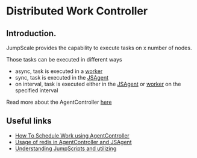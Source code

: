 Distributed Work Controller
===========================

Introduction.
-------------

JumpScale provides the capability to execute tasks on x number of nodes.

Those tasks can be executed in different ways

-   async, task is executed in a [worker](workers.md)
-   sync, task is executed in the [JSAgent](JSAgent.md)
-   on interval, task is executed either in the
    [JSAgent](JSAgent.md) or [worker](workers.md) on the
    specified interval

Read more about the AgentController [here](AgentControllerServer.md)

Useful links
-------------

-   [How To Schedule Work using AgentController](ScheduleWork.md)
-   [Usage of redis in AgentController and JSAgent](redis.md)
-   [Understanding JumpScripts and utilizing](JumpScript.md)

